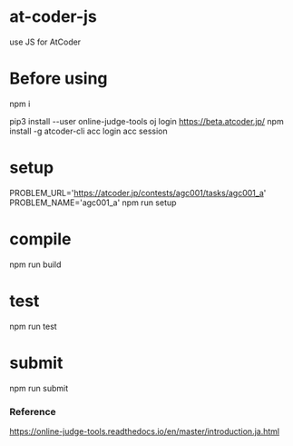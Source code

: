 # at-coder-js

use JS for AtCoder

# Before using

npm i

pip3 install --user online-judge-tools
oj login https://beta.atcoder.jp/
npm install -g atcoder-cli
acc login
acc session

# setup

PROBLEM_URL='https://atcoder.jp/contests/agc001/tasks/agc001_a' PROBLEM_NAME='agc001_a' npm run setup

# compile

npm run build

# test

npm run test

# submit

npm run submit

### Reference

https://online-judge-tools.readthedocs.io/en/master/introduction.ja.html

